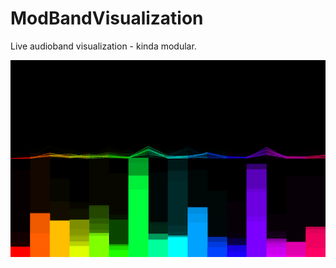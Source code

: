 # ModBandVisualization
Live audioband visualization - kinda modular.

![Screenshot](screenshot.png)

